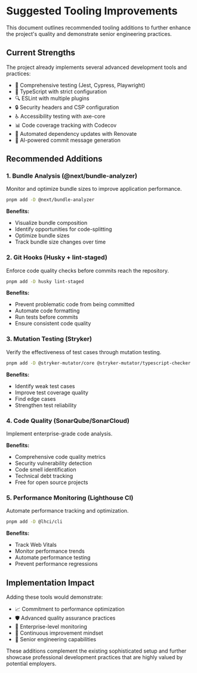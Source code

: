 # Suggested Tooling Improvements

This document outlines recommended tooling additions to further enhance the project's quality and demonstrate senior engineering practices.

## Current Strengths

The project already implements several advanced development tools and practices:

- 🧪 Comprehensive testing (Jest, Cypress, Playwright)
- 📝 TypeScript with strict configuration
- 🔍 ESLint with multiple plugins
- 🔒 Security headers and CSP configuration
- ♿ Accessibility testing with axe-core
- 📊 Code coverage tracking with Codecov
- 🤖 Automated dependency updates with Renovate
- 🤖 AI-powered commit message generation

## Recommended Additions

### 1. Bundle Analysis (@next/bundle-analyzer)

Monitor and optimize bundle sizes to improve application performance.

```bash
pnpm add -D @next/bundle-analyzer
```

**Benefits:**

- Visualize bundle composition
- Identify opportunities for code-splitting
- Optimize bundle sizes
- Track bundle size changes over time

### 2. Git Hooks (Husky + lint-staged)

Enforce code quality checks before commits reach the repository.

```bash
pnpm add -D husky lint-staged
```

**Benefits:**

- Prevent problematic code from being committed
- Automate code formatting
- Run tests before commits
- Ensure consistent code quality

### 3. Mutation Testing (Stryker)

Verify the effectiveness of test cases through mutation testing.

```bash
pnpm add -D @stryker-mutator/core @stryker-mutator/typescript-checker
```

**Benefits:**

- Identify weak test cases
- Improve test coverage quality
- Find edge cases
- Strengthen test reliability

### 4. Code Quality (SonarQube/SonarCloud)

Implement enterprise-grade code analysis.

**Benefits:**

- Comprehensive code quality metrics
- Security vulnerability detection
- Code smell identification
- Technical debt tracking
- Free for open source projects

### 5. Performance Monitoring (Lighthouse CI)

Automate performance tracking and optimization.

```bash
pnpm add -D @lhci/cli
```

**Benefits:**

- Track Web Vitals
- Monitor performance trends
- Automate performance testing
- Prevent performance regressions

## Implementation Impact

Adding these tools would demonstrate:

- 📈 Commitment to performance optimization
- 🛡️ Advanced quality assurance practices
- 🎯 Enterprise-level monitoring
- 🔄 Continuous improvement mindset
- 💪 Senior engineering capabilities

These additions complement the existing sophisticated setup and further showcase professional development practices that are highly valued by potential employers.
